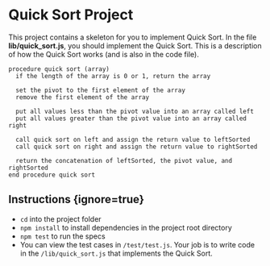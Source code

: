 # Quick Sort Project

This project contains a skeleton for you to implement Quick Sort. In the
file **lib/quick_sort.js**, you should implement the Quick Sort. This is a
description of how the Quick Sort works (and is also in the code file).

```
procedure quick sort (array)
  if the length of the array is 0 or 1, return the array

  set the pivot to the first element of the array
  remove the first element of the array

  put all values less than the pivot value into an array called left
  put all values greater than the pivot value into an array called right

  call quick sort on left and assign the return value to leftSorted
  call quick sort on right and assign the return value to rightSorted

  return the concatenation of leftSorted, the pivot value, and rightSorted
end procedure quick sort
```

## Instructions {ignore=true}

* `cd` into the project folder
* `npm install` to install dependencies in the project root directory
* `npm test` to run the specs
* You can view the test cases in `/test/test.js`. Your job is to write code in
  the `/lib/quick_sort.js` that implements the Quick Sort.
